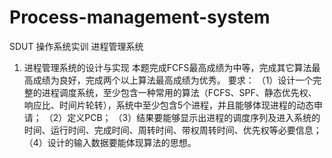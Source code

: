 # Process-management-system
SDUT 操作系统实训 进程管理系统
1.	进程管理系统的设计与实现
本题完成FCFS最高成绩为中等，完成其它算法最高成绩为良好，完成两个以上算法最高成绩为优秀。
要求：
（1）设计一个完整的进程调度系统，至少包含一种常用的算法（FCFS、SPF、静态优先权、响应比、时间片轮转），系统中至少包含5个进程，并且能够体现进程的动态申请；
（2）定义PCB；
（3）结果要能够显示出进程的调度序列及进入系统的时间、运行时间、完成时间、周转时间、带权周转时间、优先权等必要信息；
（4）设计的输入数据要能体现算法的思想。

